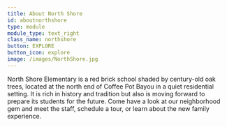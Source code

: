 ```yaml
---
title: About North Shore
id: aboutnorthshore
type: module
module_type: text_right
class_name: northshore
button: EXPLORE
button_icon: explore
image: /images/NorthShore.jpg
---
```

North Shore Elementary is a red brick school shaded by century-old oak trees, located at the north end of Coffee Pot Bayou in a quiet residential setting. It is rich in history and tradition but also is moving forward to prepare its students for the future. Come have a look at our neighborhood gem and meet the staff, schedule a tour, or learn about the new family experience.
